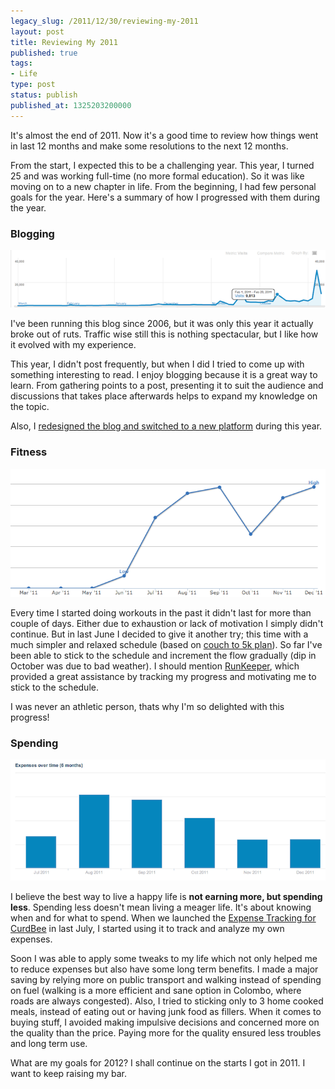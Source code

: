 ```yaml
---
legacy_slug: /2011/12/30/reviewing-my-2011
layout: post
title: Reviewing My 2011
published: true
tags:
- Life
type: post
status: publish
published_at: 1325203200000
---
```


It's almost the end of 2011. Now it's a good time to review how things went in last 12 months and make some resolutions to the next 12 months.

From the start, I expected this to be a challenging year. This year, I turned 25 and was working full-time (no more formal education). So it was like moving on to a new chapter in life. From the beginning, I had few personal goals for the year. Here's a summary of how I progressed with them during the year.

<h3>Blogging</h3>

<img title="Visitors to laktek.com (from Google Analytics)" src="/images/posts/graph_blog.jpg" alt="Blog Traffic Graph"/>

I've been running this blog since 2006, but it was only this year it actually broke out of ruts. Traffic wise still this is nothing spectacular, but I like how it evolved with my experience.

This year, I didn't post frequently, but when I did I tried to come up with something interesting to read. I enjoy blogging because it is a great way to learn. From gathering points to a post, presenting it to suit the audience and discussions that takes place afterwards helps to expand my knowledge on the topic.

Also, I [redesigned the blog and switched to a new platform](http://laktek.com/2011/11/17/why-and-how-i-revamped-my-blog) during this year.

<h3>Fitness</h3>

<img title="Fitness Report (from Runkeeper)" src="/images/posts/graph_runkeeper.jpg" alt="Fitness Graph"/>

Every time I started doing workouts in the past it didn't last for more than couple of days. Either due to exhaustion or lack of motivation I simply didn't continue. But in last June I decided to give it another try; this time with a much simpler and relaxed schedule (based on [couch to 5k plan](http://www.coolrunning.com/engine/2/2_3/181.shtml)). So far I've been able to stick to the schedule and increment the flow gradually (dip in October was due to bad weather). I should mention [RunKeeper](http://runkeeper.com), which provided a great assistance by tracking my progress and motivating me to stick to the schedule.

I was never an athletic person, thats why I'm so delighted with this progress!

<h3>Spending</h3>

<img title="Expenses Report (from CurdBee)" src="/images/posts/graph_expense.jpg" alt="Expense Graph"/>

I believe the best way to live a happy life is **not earning more, but spending less**. Spending less doesn't mean living a meager life. It's about knowing when and for what to spend. When we launched the [Expense Tracking for CurdBee](http://demo.curdbee.com/expenses) in last July, I started using it to track and analyze my own expenses.

Soon I was able to apply some tweaks to my life which not only helped me to reduce expenses but also have some long term benefits. I made a major saving by relying more on public transport and walking instead of spending on fuel (walking is a more efficient and sane option in Colombo, where roads are always congested). Also, I tried to sticking only to 3 home cooked meals, instead of eating out or having junk food as fillers. When it comes to buying stuff, I avoided making impulsive decisions and concerned more on the quality than the price. Paying more for the quality ensured less troubles and long term use.

What are my goals for 2012? I shall continue on the starts I got in 2011. I want to keep raising my bar.
